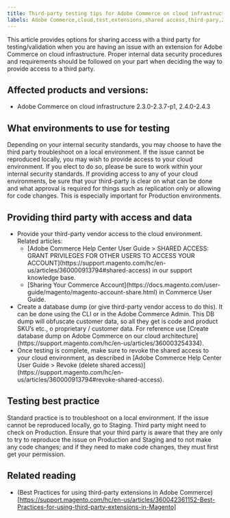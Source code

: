 ```yaml
---
title: Third-party testing tips for Adobe Commerce on cloud infrastructure
labels: Adobe Commerce,cloud,test,extensions,shared access,third-pary,2.3.0,2.31,2.3.2,2.3.3,2.3.3-p1,2.3.4,2.3.4-p2,2.3.5,2.3.5-p1,2.3.5-p2,2.3.6,2.3.7.2.3.7-p1,2.4.0,2.4.0-p1,2.4.1,2.4.1-p1,2.4.2,2.4.2-p1,2.4.2-p2,2.4.3
---
```


This article provides options for sharing access with a third party for testing/validation when you are having an issue with an extension for Adobe Commerce on cloud infrastructure.
Proper internal data security procedures and requirements should be followed on your part when deciding the way to provide access to a third party.

## Affected products and versions:

* Adobe Commerce on cloud infrastructure 2.3.0-2.3.7-p1, 2.4.0-2.4.3

## What environments to use for testing

Depending on your internal security standards, you may choose to have the third party troubleshoot on a local environment. If the issue cannot be reproduced locally, you may wish to provide access to your cloud environment. If you elect to do so, please be sure to work within your internal security standards. If providing access to any of your cloud environments, be sure that your third-party is clear on what can be done and what approval is required for things such as replication only or allowing for code changes. This is especially important for Production environments.

## Providing third party with access and data

<ul>
<li>Provide your third-party vendor access to the cloud environment. Related articles:
<ul>
<li>[Adobe Commerce Help Center User Guide > SHARED ACCESS: GRANT PRIVILEGES FOR OTHER USERS TO ACCESS YOUR ACCOUNT](https://support.magento.com/hc/en-us/articles/360000913794#shared-access) in our support knowledge base.</li>
<li>[Sharing Your Commerce Account](https://docs.magento.com/user-guide/magento/magento-account-share.html) in Commerce User Guide.</li>
</ul>   
</li>
<li>Create a database dump (or give third-party vendor access to do this). It can be done using the CLI or in the Adobe Commerce Admin. This DB dump will obfuscate customer data, so all they get is code and product SKU’s etc., o proprietary / customer data.
For reference use [Create database dump on Adobe Commerce on our cloud architecture](https://support.magento.com/hc/en-us/articles/360003254334).</li>
<li>Once testing is complete, make sure to revoke the shared access to your cloud environment, as described in [Adobe Commerce Help Center User Guide > Revoke (delete shared access)](https://support.magento.com/hc/en-us/articles/360000913794#revoke-shared-access).</li>
</ul>

## Testing best practice

Standard practice is to troubleshoot on a local environment. If the issue cannot be reproduced locally, go to Staging. Third party might need to check on Production. Ensure that your third party is aware that they are only to try to reproduce the issue on Production and Staging and to not make any code changes; and if they need to make code changes, they must first get your permission.


## Related reading

* (Best Practices for using third-party extensions in Adobe Commerce)[https://support.magento.com/hc/en-us/articles/360042361152-Best-Practices-for-using-third-party-extensions-in-Magento]
